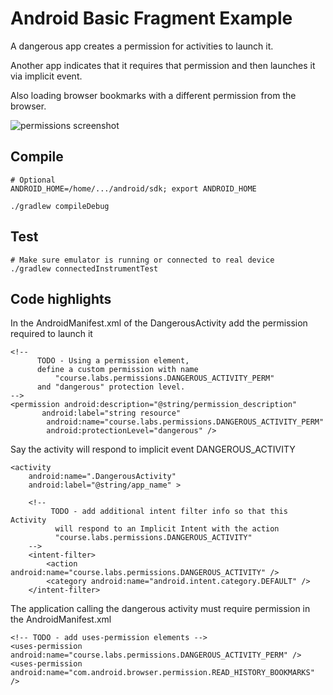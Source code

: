 Android Basic Fragment Example
==============================

A dangerous app creates a permission for activities to launch it.

Another app indicates that it requires that permission and then launches it via implicit event.

Also loading browser bookmarks with a different permission from the browser.

![permissions screenshot](https://github.com/joninvski/android_permissions_example/raw/master/images/app.png)

Compile
-------

    # Optional
    ANDROID_HOME=/home/.../android/sdk; export ANDROID_HOME

    ./gradlew compileDebug

Test
----

    # Make sure emulator is running or connected to real device
    ./gradlew connectedInstrumentTest


Code highlights
---------------

In the AndroidManifest.xml of the DangerousActivity add the permission required to launch it


    <!--
          TODO - Using a permission element,
          define a custom permission with name
    		  "course.labs.permissions.DANGEROUS_ACTIVITY_PERM"
          and "dangerous" protection level.
    -->
    <permission android:description="@string/permission_description"
           android:label="string resource"
            android:name="course.labs.permissions.DANGEROUS_ACTIVITY_PERM"
            android:protectionLevel="dangerous" />


Say the activity will respond to implicit event DANGEROUS_ACTIVITY

    <activity
        android:name=".DangerousActivity"
        android:label="@string/app_name" >

        <!--
             TODO - add additional intent filter info so that this Activity
              will respond to an Implicit Intent with the action
              "course.labs.permissions.DANGEROUS_ACTIVITY"
        -->
        <intent-filter>
            <action android:name="course.labs.permissions.DANGEROUS_ACTIVITY" />
            <category android:name="android.intent.category.DEFAULT" />
        </intent-filter>


The application calling the dangerous activity must require permission in the AndroidManifest.xml

    <!-- TODO - add uses-permission elements -->
    <uses-permission android:name="course.labs.permissions.DANGEROUS_ACTIVITY_PERM" />
    <uses-permission android:name="com.android.browser.permission.READ_HISTORY_BOOKMARKS" />
